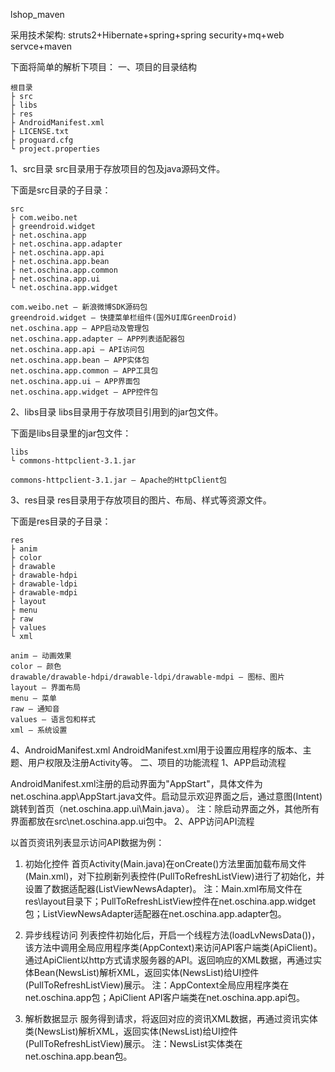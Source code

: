 lshop_maven

采用技术架构:
struts2+Hibernate+spring+spring security+mq+web servce+maven

下面将简单的解析下项目：
一、项目的目录结构

    根目录
    ├ src
    ├ libs
    ├ res
    ├ AndroidManifest.xml
    ├ LICENSE.txt
    ├ proguard.cfg
    └ project.properties

1、src目录
src目录用于存放项目的包及java源码文件。

下面是src目录的子目录：

    src
    ├ com.weibo.net
    ├ greendroid.widget
    ├ net.oschina.app
    ├ net.oschina.app.adapter
    ├ net.oschina.app.api
    ├ net.oschina.app.bean
    ├ net.oschina.app.common
    ├ net.oschina.app.ui
    └ net.oschina.app.widget

    com.weibo.net — 新浪微博SDK源码包
    greendroid.widget — 快捷菜单栏组件(国外UI库GreenDroid)
    net.oschina.app — APP启动及管理包
    net.oschina.app.adapter — APP列表适配器包
    net.oschina.app.api — API访问包
    net.oschina.app.bean — APP实体包
    net.oschina.app.common — APP工具包
    net.oschina.app.ui — APP界面包
    net.oschina.app.widget — APP控件包

2、libs目录
libs目录用于存放项目引用到的jar包文件。

下面是libs目录里的jar包文件：

    libs
    └ commons-httpclient-3.1.jar

    commons-httpclient-3.1.jar — Apache的HttpClient包

3、res目录
res目录用于存放项目的图片、布局、样式等资源文件。

下面是res目录的子目录：

    res
    ├ anim
    ├ color
    ├ drawable
    ├ drawable-hdpi
    ├ drawable-ldpi
    ├ drawable-mdpi
    ├ layout
    ├ menu
    ├ raw
    ├ values
    └ xml

    anim — 动画效果
    color — 颜色
    drawable/drawable-hdpi/drawable-ldpi/drawable-mdpi — 图标、图片
    layout — 界面布局
    menu — 菜单
    raw — 通知音
    values — 语言包和样式
    xml — 系统设置

4、AndroidManifest.xml
AndroidManifest.xml用于设置应用程序的版本、主题、用户权限及注册Activity等。
二、项目的功能流程
1、APP启动流程

AndroidManifest.xml注册的启动界面为"AppStart"，具体文件为net.oschina.app\AppStart.java文件。启动显示欢迎界面之后，通过意图(Intent)跳转到首页（net.oschina.app.ui\Main.java）。
注：除启动界面之外，其他所有界面都放在src\net.oschina.app.ui包中。
2、APP访问API流程

以首页资讯列表显示访问API数据为例：

1) 初始化控件
首页Activity(Main.java)在onCreate()方法里面加载布局文件(Main.xml)，对下拉刷新列表控件(PullToRefreshListView)进行了初始化，并设置了数据适配器(ListViewNewsAdapter)。
注：Main.xml布局文件在res\layout目录下；PullToRefreshListView控件在net.oschina.app.widget包；ListViewNewsAdapter适配器在net.oschina.app.adapter包。

2) 异步线程访问
列表控件初始化后，开启一个线程方法(loadLvNewsData())，该方法中调用全局应用程序类(AppContext)来访问API客户端类(ApiClient)。通过ApiClient以http方式请求服务器的API。返回响应的XML数据，再通过实体Bean(NewsList)解析XML，返回实体(NewsList)给UI控件(PullToRefreshListView)展示。
注：AppContext全局应用程序类在net.oschina.app包；ApiClient API客户端类在net.oschina.app.api包。

3) 解析数据显示
服务得到请求，将返回对应的资讯XML数据，再通过资讯实体类(NewsList)解析XML，返回实体(NewsList)给UI控件(PullToRefreshListView)展示。
注：NewsList实体类在net.oschina.app.bean包。